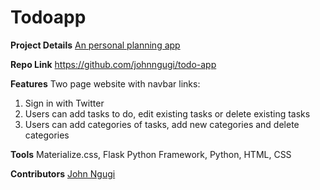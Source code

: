 # Todoapp

**Project Details** [An personal planning app](https://johntodoapp.herokuapp.com/)

**Repo Link**
https://github.com/johnngugi/todo-app

**Features** Two page website with navbar links:  
1. Sign in with Twitter  
2. Users can add tasks to do, edit existing tasks or delete existing tasks  
3. Users can add categories of tasks, add new categories and delete categories
    

**Tools** Materialize.css, Flask Python Framework, Python, HTML, CSS

**Contributors** [John Ngugi](https://github.com/johnngugi)
